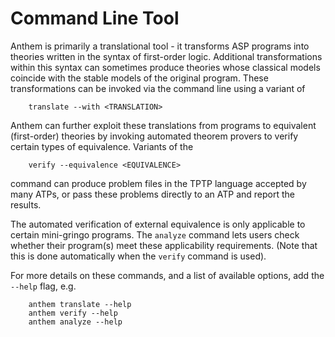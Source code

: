 # Command Line Tool

Anthem is primarily a translational tool - it transforms ASP programs into theories written in the syntax of first-order logic.
Additional transformations within this syntax can sometimes produce theories whose classical models coincide with the stable models of the original program.
These transformations can be invoked via the command line using a variant of
```
    translate --with <TRANSLATION>
```

Anthem can further exploit these translations from programs to equivalent (first-order) theories by invoking automated theorem provers to verify certain types of equivalence.
Variants of the
```
    verify --equivalence <EQUIVALENCE>
```
command can produce problem files in the TPTP language accepted by many ATPs, or pass these problems directly to an ATP and report the results.

The automated verification of external equivalence is only applicable to certain mini-gringo programs.
The `analyze` command lets users check whether their program(s) meet these applicability requirements.
(Note that this is done automatically when the `verify` command is used).

For more details on these commands, and a list of available options, add the `--help` flag, e.g.
```
    anthem translate --help
    anthem verify --help
    anthem analyze --help
```
